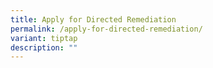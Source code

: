 ```yaml
---
title: Apply for Directed Remediation
permalink: /apply-for-directed-remediation/
variant: tiptap
description: ""
---
```

